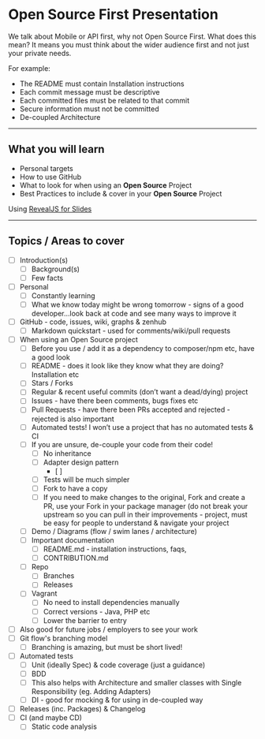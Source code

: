 # Open Source First Presentation

We talk about Mobile or API first, why not Open Source First. What does this mean? It means you must think about the wider audience first and not just your private needs.

For example:
* The README must contain Installation instructions
* Each commit message must be descriptive
* Each committed files must be related to that commit
* Secure information must not be committed 
* De-coupled Architecture

---

## What you will learn

* Personal targets
* How to use GitHub
* What to look for when using an **Open Source** Project
* Best Practices to include & cover in your **Open Source** Project


Using [RevealJS for Slides](https://github.com/hakimel/reveal.js)

---

## Topics /  Areas to cover

- [ ] Introduction(s)
    - [ ] Background(s)
    - [ ] Few facts
- [ ] Personal
    - [ ] Constantly learning
    - [ ] What we know today might be wrong tomorrow - signs of a good developer...look back at code and see many ways to improve it
- [ ] GitHub - code, issues, wiki, graphs & zenhub
    - [ ] Markdown quickstart - used for comments/wiki/pull requests
- [ ] When using an Open Source project
    - [ ] Before you use / add it as a dependency to composer/npm etc, have a good look
    - [ ] README - does it look like they know what they are doing? Installation etc
    - [ ] Stars / Forks
    - [ ] Regular & recent useful commits (don’t want a dead/dying) project
    - [ ] Issues - have there been comments, bugs fixes etc
    - [ ] Pull Requests - have there been PRs accepted and rejected - rejected is also important
    - [ ] Automated tests! I won’t use a project that has no automated tests & CI
    - [ ] If you are unsure, de-couple your code from their code!
        - [ ] No inheritance
        - [ ] Adapter design pattern
            - [ ] 
        - [ ] Tests will be much simpler
        - [ ] Fork to have a copy
        - [ ] If you need to make changes to the original, Fork and create a PR, use your Fork in your package manager (do not break your upstream so you can pull in their improvements - project, must be easy for people to understand & navigate your project
    - [ ] Demo / Diagrams (flow / swim lanes / architecture)
    - [ ] Important documentation
        - [ ] README.md - installation instructions, faqs,
        - [ ] CONTRIBUTION.md
    - [ ] Repo
        - [ ] Branches
        - [ ] Releases
    - [ ] Vagrant
        - [ ] No need to install dependencies manually
        - [ ] Correct versions - Java, PHP etc
        - [ ] Lower the barrier to entry
- [ ] Also good for future jobs / employers to see your work
- [ ] Git flow's branching model
    - [ ] Branching is amazing, but must be short lived!
- [ ] Automated tests
    - [ ] Unit (ideally Spec) & code coverage (just a guidance)
    - [ ] BDD
    - [ ] This also helps with Architecture and smaller classes with Single Responsibility (eg. Adding Adapters)
    - [ ] DI - good for mocking & for using in de-coupled way
- [ ] Releases (inc. Packages) & Changelog
- [ ] CI (and maybe CD)
    - [ ] Static code analysis
